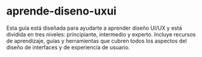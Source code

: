 # aprende-diseno-uxui
 Esta guía está diseñada para ayudarte a aprender diseño UI/UX y está dividida en tres niveles: principiante, intermedio y experto. Incluye recursos de aprendizaje, guías y herramientas que cubren todos los aspectos del diseño de interfaces y de experiencia de usuario.

